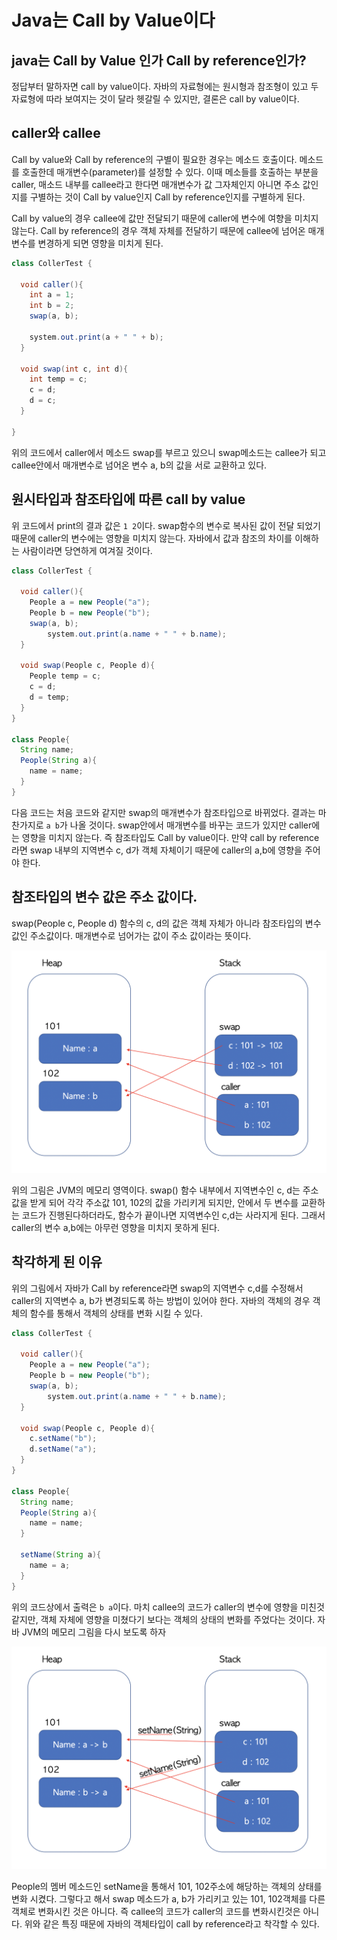 # Java는 Call by Value이다

## java는 Call by Value 인가 Call by reference인가?

정답부터 말하자면 call by value이다. 자바의 자료형에는 원시형과 참조형이 있고 두 자료형에 따라 보여지는 것이 달라 헷갈릴 수 있지만, 결론은 call by value이다.



## caller와 callee

Call by value와 Call by reference의 구별이 필요한 경우는 메소드 호출이다. 메소드를 호출한데 매개변수(parameter)를 설정할 수 있다. 이때 메소들를 호출하는 부분을 caller, 매소드 내부를 callee라고 한다면 매개변수가 값 그자체인지 아니면 주소 값인지를 구별하는 것이 Call by value인지 Call by reference인지를 구별하게 된다.

Call by value의 경우 callee에 값만 전달되기 때문에 caller에 변수에 여향을 미치지 않는다. Call by reference의 경우 객체 자체를 전달하기 때문에 callee에 넘어온 매개변수를 변경하게 되면 영향을 미치게 된다.

```java
class CollerTest {
  
  void caller(){
    int a = 1;
    int b = 2;
    swap(a, b);
    
    system.out.print(a + " " + b);
  }
  
  void swap(int c, int d){
    int temp = c;
    c = d;
    d = c;
  }
  
}
```

위의 코드에서 caller에서 메소드 swap를 부르고 있으니 swap메소드는 callee가 되고 callee안에서 매개변수로 넘어온 변수 a, b의 값을 서로 교환하고 있다.



## 원시타입과 참조타입에 따른 call by value

위 코드에서 print의 결과 값은 `1 2`이다. swap함수의 변수로 복사된 값이 전달 되었기 때문에 caller의 변수에는 영향을 미치지 않는다. 자바에서 값과 참조의 차이를 이해하는 사람이라면 당연하게 여겨질 것이다.

```java
class CollerTest {

  void caller(){
    People a = new People("a");
    People b = new People("b");
    swap(a, b);
		system.out.print(a.name + " " + b.name);
  }

  void swap(People c, People d){
    People temp = c;
    c = d;
    d = temp;
  }
}

class People{
  String name;
  People(String a){
    name = name;
  }
}
```

다음 코드는 처음 코드와 같지만 swap의 매개변수가 참조타입으로 바뀌었다. 결과는 마찬가지로 `a b`가 나올 것이다. swap안에서 매개변수를 바꾸는 코드가 있지만 caller에는 영향을 미치지 않는다. 즉 참조타입도 Call by value이다. 만약 call by reference라면 swap 내부의 지역변수 c, d가 객체 자체이기 때문에 caller의 a,b에 영향을 주어야 한다.



## 참조타입의 변수 값은 주소 값이다.

swap(People c, People d) 함수의 c, d의 값은 객체 자체가 아니라 참조타입의 변수 값인 주소값이다. 매개변수로 넘어가는 값이 주소 값이라는 뜻이다. 

![](./callbyvalue_picture_001.png)

위의 그림은 JVM의 메모리 영역이다. swap() 함수 내부에서 지역변수인 c, d는 주소값을 받게 되어 각각 주소값 101, 102의 값을 가리키게 되지만, 안에서  두 변수를 교환하는 코드가 진행된다하더라도, 함수가 끝이나면 지역변수인 c,d는 사라지게 된다. 그래서 caller의 변수 a,b에는 아무런 영향을 미치지 못하게 된다.



## 착각하게 된 이유

위의 그림에서 자바가 Call by reference라면 swap의 지역변수 c,d를 수정해서 caller의 지역변수 a, b가 변경되도록 하는 방법이 있어야 한다. 자바의 객체의 경우 객체의 함수를 통해서 객체의 상태를 변화 시킬 수 있다. 

```java
class CollerTest {

  void caller(){
    People a = new People("a");
    People b = new People("b");
    swap(a, b);
		system.out.print(a.name + " " + b.name);
  }

  void swap(People c, People d){
    c.setName("b");
    d.setName("a");
  }
}

class People{
  String name;
  People(String a){
    name = name;
  }
  
  setName(String a){
    name = a;
  }
}
```

위의 코드상에서 출력은 `b a`이다. 마치 callee의 코드가 caller의 변수에 영향을 미친것 같지만, 객체 자체에 영향을 미쳤다기 보다는 객체의 상태의 변화를 주었다는 것이다. 자바 JVM의 메모리 그림을 다시 보도록 하자

![](./callbyvalue_picture_002.png)

People의 멤버 메소드인 setName을 통해서 101, 102주소에 해당하는 객체의 상태를 변화 시켰다. 그렇다고 해서 swap 메소드가 a, b가 가리키고 있는 101, 102객체를 다른 객체로 변화시킨 것은 아니다. 즉 callee의 코드가 caller의 코드를 변화시킨것은 아니다. 위와 같은 특징 때문에 자바의 객체타입이 call by reference라고 착각할 수 있다.